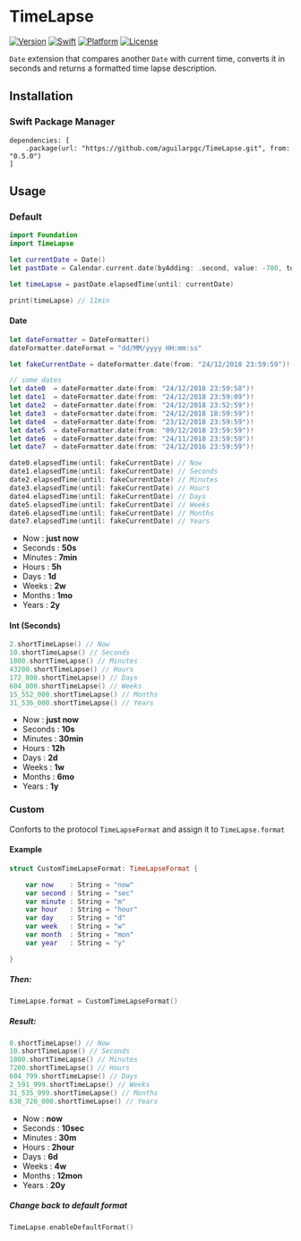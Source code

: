 # TimeLapse

[![Version](https://img.shields.io/github/tag/aguilarpgc/TimeLapse.svg?colorB=blue&label=release&style=flat)](https://github.com/aguilarpgc/TimeLapse/releases)
[![Swift](https://img.shields.io/badge/swift-4.2-orange.svg?style=flat)](https://swift.org/)
[![Platform](https://img.shields.io/badge/platform-ios%20%7C%20macos%20%7C%20tvos%20%7C%20watchos-lightgrey.svg)](https://developer.apple.com/swift/)
[![License](https://img.shields.io/badge/license-MIT-71787A.svg)](https://tldrlegal.com/license/mit-license)

`Date` extension that compares another `Date` with current time, converts it in seconds and returns a formatted time lapse description.

## Installation

### Swift Package Manager

```
dependencies: [
    .package(url: "https://github.com/aguilarpgc/TimeLapse.git", from: "0.5.0")
]
```

## Usage

### Default

``` Swift
import Foundation
import TimeLapse

let currentDate = Date()
let pastDate = Calendar.current.date(byAdding: .second, value: -700, to: currentDate)!

let timeLapse = pastDate.elapsedTime(until: currentDate)

print(timeLapse) // 11min
```

#### Date

``` Swift
let dateFormatter = DateFormatter()
dateFormatter.dateFormat = "dd/MM/yyyy HH:mm:ss"

let fakeCurrentDate = dateFormatter.date(from: "24/12/2018 23:59:59")!

// some dates
let date0  = dateFormatter.date(from: "24/12/2018 23:59:58")!
let date1  = dateFormatter.date(from: "24/12/2018 23:59:09")!
let date2  = dateFormatter.date(from: "24/12/2018 23:52:59")!
let date3  = dateFormatter.date(from: "24/12/2018 18:59:59")!
let date4  = dateFormatter.date(from: "23/12/2018 23:59:59")!
let date5  = dateFormatter.date(from: "09/12/2018 23:59:59")!
let date6  = dateFormatter.date(from: "24/11/2018 23:59:59")!
let date7  = dateFormatter.date(from: "24/12/2016 23:59:59")!

date0.elapsedTime(until: fakeCurrentDate) // Now
date1.elapsedTime(until: fakeCurrentDate) // Seconds
date2.elapsedTime(until: fakeCurrentDate) // Minutes
date3.elapsedTime(until: fakeCurrentDate) // Hours
date4.elapsedTime(until: fakeCurrentDate) // Days
date5.elapsedTime(until: fakeCurrentDate) // Weeks
date6.elapsedTime(until: fakeCurrentDate) // Months
date7.elapsedTime(until: fakeCurrentDate) // Years
```

* Now     : **just now**
* Seconds : **50s**
* Minutes : **7min**
* Hours   : **5h**
* Days    : **1d**
* Weeks   : **2w**
* Months  : **1mo**
* Years   : **2y**

#### Int (Seconds)

``` Swift
2.shortTimeLapse() // Now
10.shortTimeLapse() // Seconds
1800.shortTimeLapse() // Minutes
43200.shortTimeLapse() // Hours
172_800.shortTimeLapse() // Days
604_800.shortTimeLapse() // Weeks
15_552_000.shortTimeLapse() // Months
31_536_000.shortTimeLapse() // Years
```
* Now     : **just now**
* Seconds : **10s**
* Minutes : **30min**
* Hours   : **12h**
* Days    : **2d**
* Weeks   : **1w**
* Months  : **6mo**
* Years   : **1y**

### Custom

Conforts to the protocol `TimeLapseFormat` and assign it to `TimeLapse.format`

#### Example

``` Swift
struct CustomTimeLapseFormat: TimeLapseFormat {

    var now    : String = "now"
    var second : String = "sec"
    var minute : String = "m"
    var hour   : String = "hour"
    var day    : String = "d"
    var week   : String = "w"
    var month  : String = "mon"
    var year   : String = "y"

}
```
##### Then:

``` Swift
TimeLapse.format = CustomTimeLapseFormat()
```

##### Result:

``` Swift
0.shortTimeLapse() // Now
10.shortTimeLapse() // Seconds
1800.shortTimeLapse() // Minutes
7200.shortTimeLapse() // Hours
604_799.shortTimeLapse() // Days
2_591_999.shortTimeLapse() // Weeks
31_535_999.shortTimeLapse() // Months
630_720_000.shortTimeLapse() // Years
```

* Now     : **now**
* Seconds : **10sec**
* Minutes : **30m**
* Hours   : **2hour**
* Days    : **6d**
* Weeks   : **4w**
* Months  : **12mon**
* Years   : **20y**

##### Change back to default format

``` Swift
TimeLapse.enableDefaultFormat()
```
